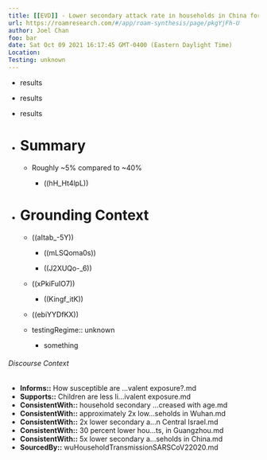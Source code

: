 ```yaml
---
title: [[EVD]] - Lower secondary attack rate in households in China for children 4-18 compared to other age groups - [[@wuHouseholdTransmissionSARSCoV22020]]
url: https://roamresearch.com/#/app/roam-synthesis/page/pkgYjFh-U
author: Joel Chan
foo: bar
date: Sat Oct 09 2021 16:17:45 GMT-0400 (Eastern Daylight Time)
Location: 
Testing: unknown
---
```


- results
- results
- results
- # Summary

    - Roughly ~5% compared to ~40%

        - ((hH_Ht4lpL))
- # Grounding Context

    - ((aItab_-5Y))

        - ((mLSQoma0s))

        - ((J2XUQo-_6))

    - ((xPkiFuIO7))

        - ((Kingf_itK))

    - ((ebiYYDfKX))

    - testingRegime:: unknown

        - something

###### Discourse Context

- **Informs::** How susceptible are ...valent exposure?.md
- **Supports::** Children are less li...ivalent exposure.md
- **ConsistentWith::** household secondary ...creased with age.md
- **ConsistentWith::** approximately 2x low...seholds in Wuhan.md
- **ConsistentWith::** 2x lower secondary a...n Central Israel.md
- **ConsistentWith::** 30 percent lower hou...ts, in Guangzhou.md
- **ConsistentWith::** 5x lower secondary a...seholds in China.md
- **SourcedBy::** wuHouseholdTransmissionSARSCoV22020.md
